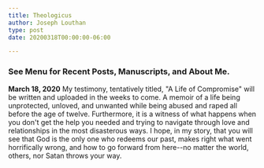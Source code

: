 ```yaml
---
title: Theologicus
author: Joseph Louthan
type: post
date: 20200318T00:00:00-06:00

---
```

### See Menu for Recent Posts, Manuscripts, and About Me.

**March 18, 2020** My testimony, tentatively titled, "A Life of Compromise" will be written and uploaded in the weeks to come.  A memoir of a life being unprotected, unloved, and unwanted while being abused and raped all before the age of twelve. Furthermore, it is a witness of what happens when you don't get the help you needed and trying to navigate through love and relationships in the most disasterous ways. I hope, in my story, that you will see that God is the only one who redeems our past, makes right what went horrifically wrong, and how to go forward from here--no matter the world, others, nor Satan throws your way.

